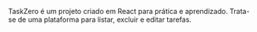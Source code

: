 TaskZero é um projeto criado em React para prática e aprendizado. Trata-se de uma plataforma para listar, excluir e editar tarefas.
